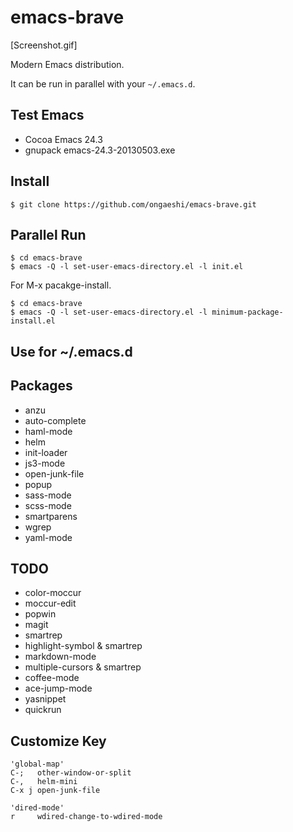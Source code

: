 # emacs-brave

[Screenshot.gif]

Modern Emacs distribution.

It can be run in parallel with your `~/.emacs.d`.

## Test Emacs
- Cocoa Emacs 24.3
- gnupack emacs-24.3-20130503.exe

## Install
```
$ git clone https://github.com/ongaeshi/emacs-brave.git
```

## Parallel Run
```
$ cd emacs-brave
$ emacs -Q -l set-user-emacs-directory.el -l init.el
```

For M-x pacakge-install.

```
$ cd emacs-brave
$ emacs -Q -l set-user-emacs-directory.el -l minimum-package-install.el
```

## Use for ~/.emacs.d

## Packages
- anzu
- auto-complete
- haml-mode
- helm
- init-loader
- js3-mode
- open-junk-file
- popup
- sass-mode
- scss-mode
- smartparens
- wgrep
- yaml-mode

## TODO
- color-moccur
- moccur-edit
- popwin
- magit
- smartrep
- highlight-symbol & smartrep
- markdown-mode
- multiple-cursors & smartrep
- coffee-mode
- ace-jump-mode
- yasnippet
- quickrun

## Customize Key
```
'global-map'
C-;   other-window-or-split
C-,   helm-mini
C-x j open-junk-file

'dired-mode'
r     wdired-change-to-wdired-mode
```
